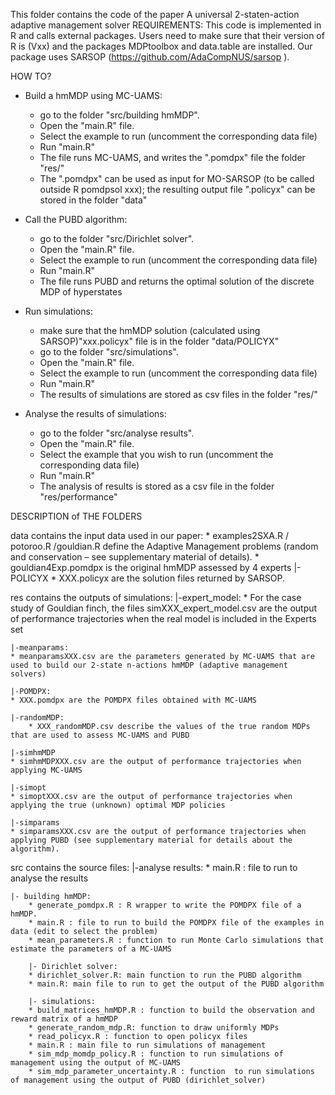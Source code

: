 This folder contains the code of the paper A universal 2-staten-action adaptive management solver
REQUIREMENTS:
This code is implemented in R and calls external packages. Users need to make sure that their version of R is (Vxx) and the packages MDPtoolbox and data.table are installed. 
Our package uses SARSOP (https://github.com/AdaCompNUS/sarsop ).

HOW TO?
* Build a hmMDP using MC-UAMS:
    - go to the folder "src/building hmMDP".
    - Open the "main.R" file.
    - Select the example to run (uncomment the corresponding data file)
    - Run "main.R"
    - The file runs MC-UAMS, and writes the ".pomdpx" file the folder "res/"
    - The ".pomdpx" can be used as input for MO-SARSOP (to be called outside R pomdpsol xxx); the resulting output file ".policyx" can be stored in the folder "data" 

* Call the PUBD algorithm:
    - go to the folder "src/Dirichlet solver".
    - Open the "main.R" file.
    - Select the example to run (uncomment the corresponding data file)
    - Run "main.R"
    - The file runs PUBD and returns the optimal solution of the discrete MDP of hyperstates

* Run simulations:
    - make sure that the hmMDP solution (calculated using SARSOP)"xxx.policyx" file is in the folder "data/POLICYX"
    - go to the folder "src/simulations".
    - Open the "main.R" file.
    - Select the example to run (uncomment the corresponding data file)
    - Run "main.R"
    - The results of simulations are stored as csv files in the folder "res/"

* Analyse the results of simulations:
    - go to the folder "src/analyse results".
    - Open the "main.R" file.
    - Select the example that you wish to run (uncomment the corresponding data file)
    - Run "main.R"
    - The analysis of results is stored as a csv file in the folder "res/performance"

DESCRIPTION of THE FOLDERS

data contains the input data used in our paper:
	* examples2SXA.R / potoroo.R /gouldian.R define the Adaptive Management problems (random and conservation – see supplementary material of details).
	* gouldian4Exp.pomdpx is the original hmMDP assessed by 4 experts
	|-POLICYX
		* XXX.policyx are the solution files returned by SARSOP.

res contains the outputs of simulations:
	|-expert_model:
    	* For the case study of Gouldian finch, the files simXXX_expert_model.csv are the output of performance trajectories when the real model is included in the Experts set
	
	|-meanparams:
	* meanparamsXXX.csv are the parameters generated by MC-UAMS that are used to build our 2-state n-actions hmMDP (adaptive management solvers) 
	
	|-POMDPX:
	* XXX.pomdpx are the POMDPX files obtained with MC-UAMS

	|-randomMDP:
    	* XXX_randomMDP.csv describe the values of the true random MDPs that are used to assess MC-UAMS and PUBD 
	
	|-simhmMDP
	* simhmMDPXXX.csv are the output of performance trajectories when applying MC-UAMS
    	
	|-simopt
	* simoptXXX.csv are the output of performance trajectories when applying the true (unknown) optimal MDP policies
    	
	|-simparams
	* simparamsXXX.csv are the output of performance trajectories when applying PUBD (see supplementary material for details about the algorithm).

src contains the source files:
    	|-analyse results:
    	* main.R : file to run to analyse the results
    	
	|- building hmMDP:
    	* generate_pomdpx.R : R wrapper to write the POMDPX file of a hmMDP.
    	* main.R : file to run to build the POMDPX file of the examples in data (edit to select the problem)
    	* mean_parameters.R : function to run Monte Carlo simulations that estimate the parameters of a MC-UAMS

    	|- Dirichlet solver:
    	* dirichlet_solver.R: main function to run the PUBD algorithm
    	* main.R: main file to run to get the output of the PUBD algorithm

    	|- simulations:
    	* build_matrices_hmMDP.R : function to build the observation and reward matrix of a hmMDP
    	* generate_random_mdp.R: function to draw uniformly MDPs
    	* read_policyx.R : function to open policyx files
    	* main.R : main file to run simulations of management
    	* sim_mdp_momdp_policy.R : function to run simulations of management using the output of MC-UAMS
    	* sim_mdp_parameter_uncertainty.R : function  to run simulations of management using the output of PUBD (dirichlet_solver)


